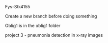 <size>
Fys-Stk4155
</size>

Create a new branch before doing something

Oblig1 is in the oblig1 folder

project 3 - pneumonia detection in x-ray images
